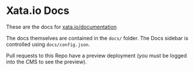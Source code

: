 # Xata.io Docs

These are the docs for [xata.io/documentation](https://xata.io/documentation)

The docs themselves are contained in the `docs/` folder. The Docs sidebar is controlled using `docs/config.json`.

Pull requests to this Repo have a preview deployment (you must be logged into the CMS to see the preview).

